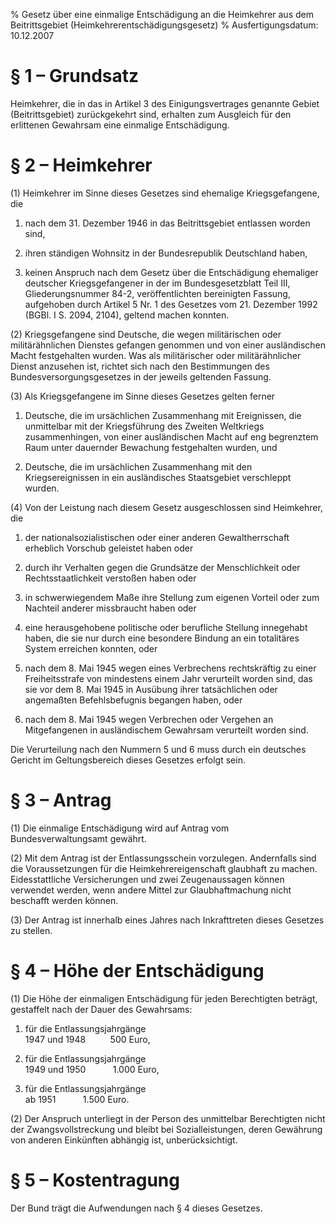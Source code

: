 % Gesetz über eine einmalige Entschädigung an die Heimkehrer aus dem Beitrittsgebiet  (Heimkehrerentschädigungsgesetz)
% Ausfertigungsdatum: 10.12.2007
 
# § 1 – Grundsatz

Heimkehrer, die in das in Artikel 3 des Einigungsvertrages genannte Gebiet (Beitrittsgebiet) zurückgekehrt sind, erhalten zum Ausgleich für den erlittenen Gewahrsam eine einmalige Entschädigung.

# § 2 – Heimkehrer

(1) Heimkehrer im Sinne dieses Gesetzes sind ehemalige Kriegsgefangene, die

1. nach dem 31. Dezember 1946 in das Beitrittsgebiet entlassen worden sind,

2. ihren ständigen Wohnsitz in der Bundesrepublik Deutschland haben,

3. keinen Anspruch nach dem Gesetz über die Entschädigung ehemaliger deutscher Kriegsgefangener in der im Bundesgesetzblatt Teil III, Gliederungsnummer 84-2, veröffentlichten bereinigten Fassung, aufgehoben durch Artikel 5 Nr. 1 des Gesetzes vom 21. Dezember 1992 (BGBl. I S. 2094, 2104), geltend machen konnten.

(2) Kriegsgefangene sind Deutsche, die wegen militärischen oder militärähnlichen Dienstes gefangen genommen und von einer ausländischen Macht festgehalten wurden. Was als militärischer oder militärähnlicher Dienst anzusehen ist, richtet sich nach den Bestimmungen des Bundesversorgungsgesetzes in der jeweils geltenden Fassung.

(3) Als Kriegsgefangene im Sinne dieses Gesetzes gelten ferner

1. Deutsche, die im ursächlichen Zusammenhang mit Ereignissen, die unmittelbar mit der Kriegsführung des Zweiten Weltkriegs zusammenhingen, von einer ausländischen Macht auf eng begrenztem Raum unter dauernder Bewachung festgehalten wurden, und

2. Deutsche, die im ursächlichen Zusammenhang mit den Kriegsereignissen in ein ausländisches Staatsgebiet verschleppt wurden.

(4) Von der Leistung nach diesem Gesetz ausgeschlossen sind Heimkehrer, die

1. der nationalsozialistischen oder einer anderen Gewaltherrschaft erheblich Vorschub geleistet haben oder

2. durch ihr Verhalten gegen die Grundsätze der Menschlichkeit oder Rechtsstaatlichkeit verstoßen haben oder

3. in schwerwiegendem Maße ihre Stellung zum eigenen Vorteil oder zum Nachteil anderer missbraucht haben oder

4. eine herausgehobene politische oder berufliche Stellung innegehabt haben, die sie nur durch eine besondere Bindung an ein totalitäres System erreichen konnten, oder

5. nach dem 8. Mai 1945 wegen eines Verbrechens rechtskräftig zu einer Freiheitsstrafe von mindestens einem Jahr verurteilt worden sind, das sie vor dem 8. Mai 1945 in Ausübung ihrer tatsächlichen oder angemaßten Befehlsbefugnis begangen haben, oder

6. nach dem 8. Mai 1945 wegen Verbrechen oder Vergehen an Mitgefangenen in ausländischem Gewahrsam verurteilt worden sind.

Die Verurteilung nach den Nummern 5 und 6 muss durch ein deutsches Gericht im Geltungsbereich dieses Gesetzes erfolgt sein.

# § 3 – Antrag

(1) Die einmalige Entschädigung wird auf Antrag vom Bundesverwaltungsamt gewährt.

(2) Mit dem Antrag ist der Entlassungsschein vorzulegen. Andernfalls sind die Voraussetzungen für die Heimkehrereigenschaft glaubhaft zu machen. Eidesstattliche Versicherungen und zwei Zeugenaussagen können verwendet werden, wenn andere Mittel zur Glaubhaftmachung nicht beschafft werden können.

(3) Der Antrag ist innerhalb eines Jahres nach Inkrafttreten dieses Gesetzes zu stellen.

# § 4 – Höhe der Entschädigung

(1) Die Höhe der einmaligen Entschädigung für jeden Berechtigten beträgt, gestaffelt nach der Dauer des Gewahrsams:

1. für die Entlassungsjahrgänge  
1947 und 1948          500 Euro,

2. für die Entlassungsjahrgänge  
1949 und 1950           1.000 Euro,

3. für die Entlassungsjahrgänge  
ab 1951           1.500 Euro.

(2) Der Anspruch unterliegt in der Person des unmittelbar Berechtigten nicht der Zwangsvollstreckung und bleibt bei Sozialleistungen, deren Gewährung von anderen Einkünften abhängig ist, unberücksichtigt.

# § 5 – Kostentragung

Der Bund trägt die Aufwendungen nach § 4 dieses Gesetzes.
